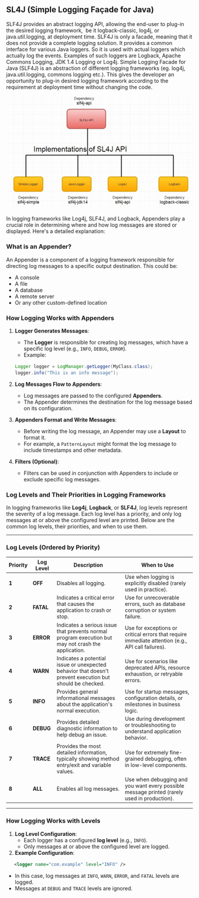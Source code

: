 ## **SL4J (Simple Logging Façade for Java)**

SLF4J provides an abstract logging API, allowing the end-user to plug-in the desired logging framework,  be it logback-classic, log4j, or java.util.logging, at deployment time. SLF4J is only a facade, meaning that it does not provide a complete logging solution. It provides a common interface for various Java loggers. So it is used with actual loggers which actually log the events. Examples of such loggers are Logback, Apache Commons Logging, JDK 1.4 Logging or Log4j. Simple Logging Facade for Java (SLF4J) is an abstraction of different logging frameworks (eg. log4j, java.util.logging, commons logging etc.). This gives the developer an opportunity to plug-in desired logging framework according to the requirement at deployment time without changing the code.

![](Images/Image_1.png)



In logging frameworks like Log4j, SLF4J, and Logback, Appenders play a crucial role in determining where and how log messages are stored or displayed. Here's a detailed explanation:

### What is an Appender?

An Appender is a component of a logging framework responsible for directing log messages to a specific output destination. This could be:

- A console
- A file
- A database
- A remote server
- Or any other custom-defined location
  
  
### **How Logging Works with Appenders**

1. **Logger Generates Messages**:
    
    - The **Logger** is responsible for creating log messages, which have a specific log level (e.g., `INFO`, `DEBUG`, `ERROR`).
    - Example:
      
	```java
	Logger logger = LogManager.getLogger(MyClass.class);
	logger.info("This is an info message");
	```
2. **Log Messages Flow to Appenders**:
    
    - Log messages are passed to the configured **Appenders**.
    - The Appender determines the destination for the log message based on its configuration.
3. **Appenders Format and Write Messages**:
    
    - Before writing the log message, an Appender may use a **Layout** to format it.
    - For example, a `PatternLayout` might format the log message to include timestamps and other metadata.
4. **Filters (Optional)**:
    
    - Filters can be used in conjunction with Appenders to include or exclude specific log messages.

### **Log Levels and Their Priorities in Logging Frameworks**

In logging frameworks like **Log4j**, **Logback**, or **SLF4J**, log levels represent the severity of a log message. Each log level has a priority, and only log messages at or above the configured level are printed. Below are the common log levels, their priorities, and when to use them.

---

### **Log Levels (Ordered by Priority)**

|**Priority**|**Log Level**|**Description**|**When to Use**|
|---|---|---|---|
|**1**|**OFF**|Disables all logging.|Use when logging is explicitly disabled (rarely used in practice).|
|**2**|**FATAL**|Indicates a critical error that causes the application to crash or stop.|Use for unrecoverable errors, such as database corruption or system failure.|
|**3**|**ERROR**|Indicates a serious issue that prevents normal program execution but may not crash the application.|Use for exceptions or critical errors that require immediate attention (e.g., API call failures).|
|**4**|**WARN**|Indicates a potential issue or unexpected behavior that doesn't prevent execution but should be checked.|Use for scenarios like deprecated APIs, resource exhaustion, or retryable errors.|
|**5**|**INFO**|Provides general informational messages about the application's normal execution.|Use for startup messages, configuration details, or milestones in business logic.|
|**6**|**DEBUG**|Provides detailed diagnostic information to help debug an issue.|Use during development or troubleshooting to understand application behavior.|
|**7**|**TRACE**|Provides the most detailed information, typically showing method entry/exit and variable values.|Use for extremely fine-grained debugging, often in low-level components.|
|**8**|**ALL**|Enables all log messages.|Use when debugging and you want every possible message printed (rarely used in production).|

---

### **How Logging Works with Levels**

1. **Log Level Configuration**:
    - Each logger has a configured **log level** (e.g., `INFO`).
    - Only messages at or above the configured level are logged.
2. **Example Configuration**:
```xml
   <logger name="com.example" level="INFO" />
```
- In this case, log messages at `INFO`, `WARN`, `ERROR`, and `FATAL` levels are logged.
- Messages at `DEBUG` and `TRACE` levels are ignored.


